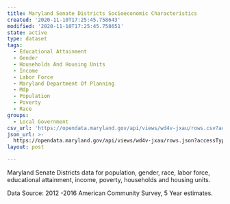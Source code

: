 ```yaml
---
title: Maryland Senate Districts Socioeconomic Characteristics
created: '2020-11-10T17:25:45.758643'
modified: '2020-11-10T17:25:45.758651'
state: active
type: dataset
tags:
  - Educational Attainment
  - Gender
  - Households And Housing Units
  - Income
  - Labor Force
  - Maryland Department Of Planning
  - Mdp
  - Population
  - Poverty
  - Race
groups:
  - Local Government
csv_url: 'https://opendata.maryland.gov/api/views/wd4v-jxau/rows.csv?accessType=DOWNLOAD'
json_url: >-
  https://opendata.maryland.gov/api/views/wd4v-jxau/rows.json?accessType=DOWNLOAD
layout: post

---
```

Maryland Senate Districts data for population, gender, race, labor force, educational attainment, income, poverty, households and housing units.

Data Source: 2012 -2016 American Community Survey, 5 Year estimates.
